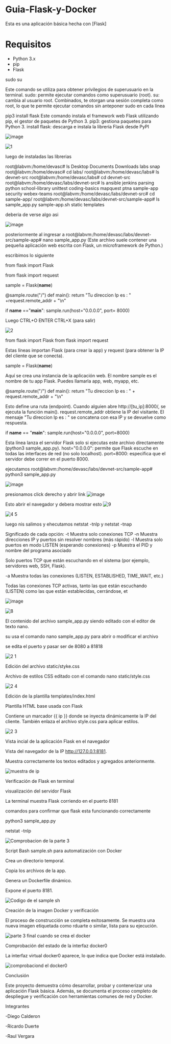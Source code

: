 # Guia-Flask-y-Docker

Esta es una aplicación básica hecha con [Flask]

# Requisitos

- Python 3.x
- pip
- Flask

sudo su

Este comando se utiliza para obtener privilegios de superusuario en la terminal.
sudo: permite ejecutar comandos como superusuario (root).
su: cambia al usuario root.
Combinados, te otorgan una sesión completa como root, lo que te permite ejecutar comandos sin anteponer sudo en cada línea

pip3 install flask
Este comando instala el framework web Flask utilizando pip, el gestor de paquetes de Python 3.
pip3: gestiona paquetes para Python 3.
install flask: descarga e instala la librería Flask desde PyPI

![image](https://github.com/user-attachments/assets/e597c0cd-91fc-4dbe-baa1-ac79026c1240)

![1](https://github.com/user-attachments/assets/04382e0a-058f-4146-823e-4a4bbb298faf)

luego de instaladas las librerias 

root@labvm:/home/devasc# ls
Desktop  Documents  Downloads  labs  snap
root@labvm:/home/devasc# cd labs/
root@labvm:/home/devasc/labs# ls
devnet-src
root@labvm:/home/devasc/labs# cd devnet-src
root@labvm:/home/devasc/labs/devnet-src# ls
ansible        jenkins   parsing  python      school-library  unittest
coding-basics  mapquest  ptna     sample-app  security        webex-teams
root@labvm:/home/devasc/labs/devnet-src# cd sample-app/
root@labvm:/home/devasc/labs/devnet-src/sample-app# ls
sample_app.py  sample-app.sh  static  templates

deberia de verse algo asi

![image](https://github.com/user-attachments/assets/941e6e3d-dd42-410c-a264-604d2220c4e4)

posteriormente al ingresar a 
root@labvm:/home/devasc/labs/devnet-src/sample-app# nano sample_app.py
(Este archivo suele contener una pequeña aplicación web escrita con Flask, un microframework de Python.)
 
escribimos lo siguiente 

from flask import Flask

from flask import request

sample  = Flask(__name__)

@sample.route("/")
def main():
        return "Tu direccion Ip es : " +request.remote_addr + "\n"

if  __name__ =="__main__":
     sample.run(host="0.0.0.0", port= 8000)

Luego CTRL+O
ENTER
CTRL+X (para salir)

![2](https://github.com/user-attachments/assets/4ad1d724-ac33-44a6-b38c-b8b73032d023)

from flask import Flask
from flask import request

 Estas líneas importan Flask (para crear la app) y request (para obtener la IP del cliente que se conecta).

sample = Flask(__name__)

Aquí se crea una instancia de la aplicación web.
El nombre sample es el nombre de tu app Flask. Puedes llamarla app, web, myapp, etc.

  @sample.route("/")
def main():
    return "Tu direccion Ip es : " + request.remote_addr + "\n"  

Esto define una ruta (endpoint).
Cuando alguien abre http://[tu_ip]:8000/, se ejecuta la función main().
request.remote_addr obtiene la IP del visitante.
El mensaje "Tu direccion Ip es : " se concatena con esa IP y se devuelve como respuesta.
     
if __name__ == "__main__":
    sample.run(host="0.0.0.0", port=8000)

Esta línea lanza el servidor Flask solo si ejecutas este archivo directamente (python3 sample_app.py).
host="0.0.0.0": permite que Flask escuche en todas las interfaces de red (no solo localhost).
port=8000: especifica que el servidor debe correr en el puerto 8000.  

ejecutamos 
root@labvm:/home/devasc/labs/devnet-src/sample-app# python3 sample_app.py 

![image](https://github.com/user-attachments/assets/83a77d60-283d-43d7-adc7-a70e858a58d8)

presionamos click derecho y abrir link
![image](https://github.com/user-attachments/assets/fa8a93e7-7bb9-48e0-b314-0c089a925ac3)


Esto abrir el navegador y debera mostrar esto
![9](https://github.com/user-attachments/assets/88024d99-f1d5-457a-a0d2-bbd99f00aeba)

![4 5](https://github.com/user-attachments/assets/908c067c-871c-4b33-8c71-80cf09f34358)

luego nis salimos y ehecutamos 
netstat -tnlp  y    netstat -tnap

  Significado de cada opción:
-t	Muestra solo conexiones TCP
-n	Muestra direcciones IP y puertos sin resolver nombres (más rápido)
-l	Muestra solo puertos en modo LISTEN (esperando conexiones)
-p	Muestra el PID y nombre del programa asociado

Solo puertos TCP que están escuchando en el sistema (por ejemplo, servidores web, SSH, Flask).

-a	Muestra todas las conexiones (LISTEN, ESTABLISHED, TIME_WAIT, etc.)

Todas las conexiones TCP activas, tanto las que están escuchando (LISTEN) como las que están establecidas, cerrándose, et

![image](https://github.com/user-attachments/assets/656277b7-ee23-4fad-b864-5ecc3436bd3a)


![8](https://github.com/user-attachments/assets/2a6edf5a-e731-477c-8675-9ad86b1f5965)

 El contenido del archivo sample_app.py siendo editado con el editor de texto nano.
 
 su usa el comando nano sample_app.py para abrir o modificar el archivo
 
 se edita el puerto y pasar ser de 8080 a 81818 
 
![2 1](https://github.com/user-attachments/assets/858dc02f-9aa7-4748-a4c3-a8b981414346)

Edición del archivo static/styke.css

Archivo de estilos CSS editado con el comando nano static/style.css

![2 4](https://github.com/user-attachments/assets/885e2705-371c-4c8d-8aed-6ee699027bc1)

Edición de la plantilla templates/index.html 

Plantilla HTML base usada con Flask

Contiene un marcador {{ ip }} donde se inyecta dinámicamente la IP del cliente. También enlaza el archivo style.css para aplicar estilos.

![2 3](https://github.com/user-attachments/assets/a351b7e7-c2f0-458e-92ad-b9bf7fcfad9d)

Vista incial de la aplicación Flask en el navegador

Vista del navegador de la IP http://127.0.0.1:8181.

Muestra correctamente los textos editados y agregados anteriormente.

![muestra de ip](https://github.com/user-attachments/assets/049c461c-ca3d-4b16-88fe-9d55976664a8)

Verificación de Flask en terminal

visualización del servidor Flask

La terminal muestra Flask corriendo en el puerto 8181

comandos para confirmar que flask esta funcionando correctamente 

python3 sample_app.py

netstat -tnlp

![Comprobacion de la parte 3](https://github.com/user-attachments/assets/43885eed-a18b-4940-a35d-e12759a7cb98)

Script Bash sample.sh para automatización con Docker

Crea un directorio temporal.

Copia los archivos de la app.

Genera un Dockerfile dinámico.

Expone el puerto 8181.

![Codigo de el sample sh](https://github.com/user-attachments/assets/6638962b-40ba-4ea2-8496-4d0de412a469)

Creación de la imagen Docker y verificación

El proceso de construcción se completa exitosamente. Se muestra una nueva imagen etiquetada como rduarte o similar, lista para su ejecución.

![parte 3 final cuando se crea el docker](https://github.com/user-attachments/assets/031f72c5-c6d3-4bfd-b7e7-dc759399d023)

Comprobación del estado de la interfaz docker0

La interfaz virtual docker0 aparece, lo que indica que Docker está instalado.

![comprobaciond el docker0](https://github.com/user-attachments/assets/3418882c-170f-450a-b0b4-6671173cf941)

Conclusión

Este proyecto demuestra cómo desarrollar, probar y contenerizar una aplicación Flask básica. Además, se documenta el proceso completo de despliegue y verificación con herramientas comunes de red y Docker.


Integrantes

-Diego Calderon

-Ricardo Duerte

-Raul Vergara

